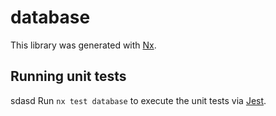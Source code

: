 # database

This library was generated with [Nx](https://nx.dev).

## Running unit tests
sdasd
Run `nx test database` to execute the unit tests via [Jest](https://jestjs.io).
